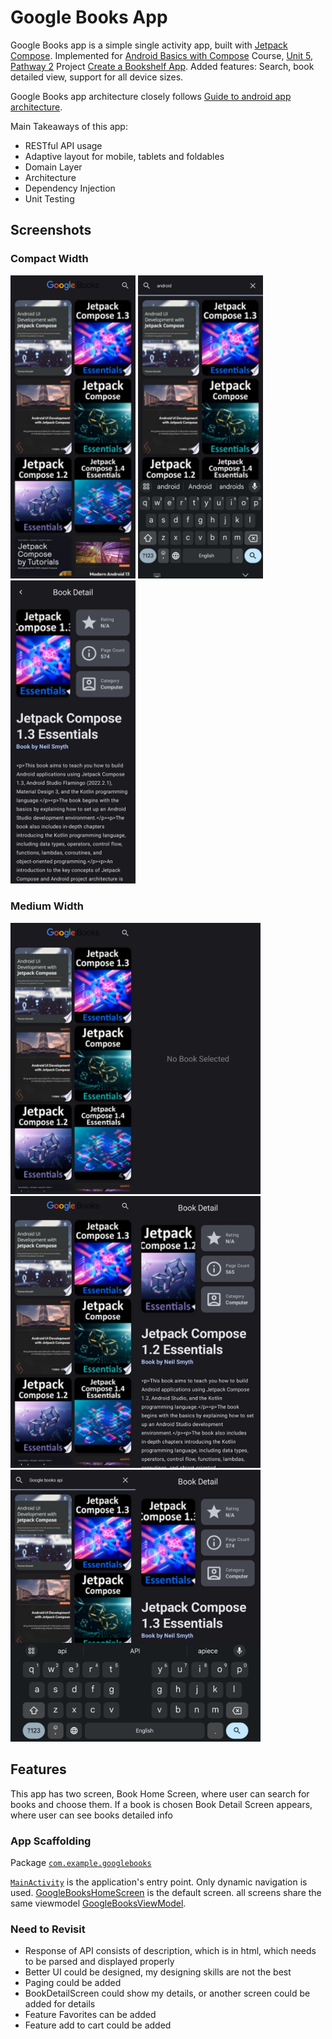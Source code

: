 # Google Books App

Google Books app is a simple single activity app, built with [Jetpack Compose](https://developer.android.com/jetpack/compose). Implemented for [Android Basics with Compose](https://developer.android.com/courses/android-basics-compose/course?gclid=Cj0KCQjwhL6pBhDjARIsAGx8D58SHppQqhpwLWxdJIKkCGvetM6-PhaNQWWuqPMQ39RFgbFOorLF64waAsYjEALw_wcB&gclsrc=aw.ds) Course, [Unit 5](https://developer.android.com/courses/android-basics-compose/unit-5), [Pathway 2](https://developer.android.com/courses/android-basics-compose/unit-5) Project [Create a Bookshelf App](https://developer.android.com/codelabs/basic-android-kotlin-compose-bookshelf). Added features: Search, book detailed view, support for all device sizes.

Google Books app architecture closely follows [Guide to android app architecture](https://developer.android.com/topic/architecture).

Main Takeaways of this app:
- RESTful API usage
- Adaptive layout for mobile, tablets and foldables
- Domain Layer
- Architecture
- Dependency Injection
- Unit Testing

## Screenshots
### Compact Width
<p style=float:left">
  <img src="screenshots/HomeScreen.jpg" width="200" />
  <img src="screenshots/Search.jpg" width="200" />
  <img src="screenshots/DetailScreen.jpg" width="200" />
</p>

### Medium Width
<p style=float:left">
  <img src="screenshots/Extended_NoBookChosen.jpg" width="400" />
  <img src="screenshots/Extended_DetailScreen.jpg" width="400" />
  <img src="screenshots/Extended_Search.jpg" width="400" />
</p>

## Features
This app has two screen, Book Home Screen, where user can search for books and choose them. If a book is chosen Book Detail Screen appears, where user can see books detailed info


### App Scaffolding

Package [`com.example.googlebooks`](app/src/main/java/com/example/googlebooks)

[`MainActivity`](app/src/main/java/com/example/googlebooks/MainActivity.kt) is the application's entry point. Only dynamic navigation is used. [GoogleBooksHomeScreen](app/src/main/java/com/example/googlebooks/ui/screens/books/GoogleBooksHomeScreen.kt) is the default screen. all screens share the same viewmodel [GoogleBooksViewModel](app/src/main/java/com/example/googlebooks/ui/screens/GoogleBooksViewModel.kt).

### Need to Revisit
- Response of API consists of description, which is in html, which needs to be parsed and displayed properly
- Better UI could be designed, my designing skills are not the best
- Paging could be added
- BookDetailScreen could show my details, or another screen could be added for details
- Feature Favorites can be added
- Feature add to cart could be added

